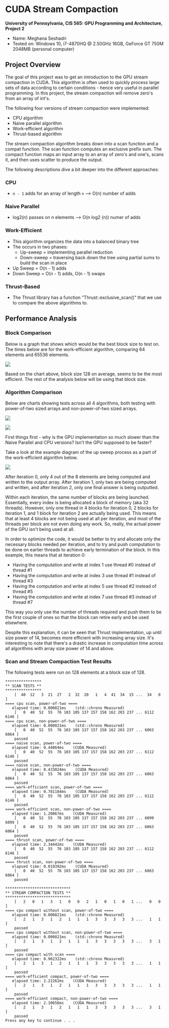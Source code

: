 CUDA Stream Compaction
======================

**University of Pennsylvania, CIS 565: GPU Programming and Architecture, Project 2**

* Name: Meghana Seshadri
* Tested on: Windows 10, i7-4870HQ @ 2.50GHz 16GB, GeForce GT 750M 2048MB (personal computer)


## Project Overview

The goal of this project was to get an introduction to the GPU stream compaction in CUDA. This algorithm is often used to quickly process large sets of data according to certain conditions - hence very useful in parallel programming. In this project, the stream compaction will remove zero's from an array of int's. 


The following four versions of stream compaction were implemented:

* CPU algorithm
* Naive parallel algorithm 
* Work-efficient algorithm 
* Thrust-based algorithm


The stream compaction algorithm breaks down into a scan function and a compat function. The scan function computes an exclusive prefix sum. The compact function maps an input array to an array of zero's and one's, scans it, and then uses scatter to produce the output. 

The following descriptions dive a bit deeper into the different approaches:

### CPU
* `n - 1` adds for an array of length `n` --> O(n) number of adds


### Naive Parallel
* log2(n) passes on n elements --> O(n log2 (n)) numer of adds


### Work-Efficient
* This algorithm organizes the data into a balanced binary tree
* The occurs in two phases: 
	- Up-sweep = implementing parallel reduction 
	- Down-sweep = traversing back down the tree using partial sums to build the scan in place
* Up Sweep = O(n - 1) adds
* Down Sweep = O(n - 1) adds, O(n - 1) swaps


### Thrust-Based
* The Thrust library has a function "Thrust::exclusive_scan()" that we use to compare the above algorithms to.


## Performance Analysis 

### Block Comparison

Below is a graph that shows which would be the best block size to test on. The times below are for the work-efficient algorithm, comparing 64 elements and 65536 elements.

![](images/blockcomparison.PNG)

Based on the chart above, block size 128 on average, seems to be the most efficient. The rest of the analysis below will be using that block size.


### Algorithm Comparison

Below are charts showing tests across all 4 algorithms, both testing with power-of-two sized arrays and non-power-of-two sized arrays.


![](images/algorithmcomparison.PNG)


![](images/algorithmcomparisontable.PNG)


First things first - why is the GPU implementation so much slower than the Naive Parallel and CPU versions? Isn't the GPU supposed to be faster? 

Take a look at the example diagram of the up sweep process as a part of the work-efficient algorithm below. 

![](images/upsweep.PNG)

After iteration 0, only 4 out of the 8 elements are being computed and written to the output array. After iteration 1, only two are being computed and written, and after iteration 2, only one final answer is being outputted. 

Within each iteration, the same number of blocks are being launched. Essentially, every index is being allocated a block of memory (aka 32 threads). However, only one thread in 4 blocks for iteration 0, 2 blocks for iteration 1, and 1 block for iteration 2 are actually being used. This means that at least 4 blocks are not being used at all per iteration, and most of the threads per block are not even doing any work. So, really, the actual power of the GPU isn't being used at all. 

In order to optimize the code, it would be better to try and allocate only the necessary blocks needed per iteration, and to try and push computation to be done on earlier threads to achieve early termination of the block. In this example, this means that at iteration 0: 

* Having the computation and write at index 1 use thread #0 instead of thread #1
* Having the computation and write at index 3 use thread #1 instead of thread #3
* Having the computation and write at index 5 use thread #2 instead of thread #5
* Having the computation and write at index 7 use thread #3 instead of thread #7

This way you only use the number of threads required and push them to be the first couple of ones so that the block can retire early and be used elsewhere. 


Despite this explanation, it can be seen that Thrust implementation, up until size power of 14, becomes more efficient with increasing array size. It's interesting to note that there's a drastic increase in computation time across all algorithms with array size power of 14 and above.


### Scan and Stream Compaction Test Results

The following tests were run on 128 elements at a block size of 128.

```
****************
** SCAN TESTS **
****************
    [  40  12   3  21  27   2  32  20   1   4  41  34  15 ...  34   0 ]
==== cpu scan, power-of-two ====
   elapsed time: 0.000821ms    (std::chrono Measured)
    [   0  40  52  55  76 103 105 137 157 158 162 203 237 ... 6112 6146 ]
==== cpu scan, non-power-of-two ====
   elapsed time: 0.000821ms    (std::chrono Measured)
    [   0  40  52  55  76 103 105 137 157 158 162 203 237 ... 6063 6064 ]
    passed
==== naive scan, power-of-two ====
   elapsed time: 0.44064ms    (CUDA Measured)
    [   0  40  52  55  76 103 105 137 157 158 162 203 237 ... 6112 6146 ]
    passed
==== naive scan, non-power-of-two ====
   elapsed time: 0.433024ms    (CUDA Measured)
    [   0  40  52  55  76 103 105 137 157 158 162 203 237 ... 6063 6064 ]
    passed
==== work-efficient scan, power-of-two ====
   elapsed time: 0.781184ms    (CUDA Measured)
    [   0  40  52  55  76 103 105 137 157 158 162 203 237 ... 6112 6146 ]
    passed
==== work-efficient scan, non-power-of-two ====
   elapsed time: 1.20867ms    (CUDA Measured)
    [   0  40  52  55  76 103 105 137 157 158 162 203 237 ... 6099 6099 ]
    [   0  40  52  55  76 103 105 137 157 158 162 203 237 ... 6063 6064 ]
    passed
==== thrust scan, power-of-two ====
   elapsed time: 2.34442ms    (CUDA Measured)
    [   0  40  52  55  76 103 105 137 157 158 162 203 237 ... 6112 6146 ]
    passed
==== thrust scan, non-power-of-two ====
   elapsed time: 0.019392ms    (CUDA Measured)
    [   0  40  52  55  76 103 105 137 157 158 162 203 237 ... 6063 6064 ]
    passed

*****************************
** STREAM COMPACTION TESTS **
*****************************
    [   2   0   1   3   1   0   0   2   1   0   1   0   1 ...   0   0 ]
==== cpu compact without scan, power-of-two ====
   elapsed time: 0.000821ms    (std::chrono Measured)
    [   2   1   3   1   2   1   1   1   3   3   3   3   3 ...   1   1 ]
    passed
==== cpu compact without scan, non-power-of-two ====
   elapsed time: 0.000821ms    (std::chrono Measured)
    [   2   1   3   1   2   1   1   1   3   3   3   3   3 ...   3   1 ]
    passed
==== cpu compact with scan ====
   elapsed time: 0.962322ms    (std::chrono Measured)
    [   2   1   3   1   2   1   1   1   3   3   3   3   3 ...   1   1 ]
    passed
==== work-efficient compact, power-of-two ====
   elapsed time: 2.22262ms    (CUDA Measured)
    [   2   1   3   1   2   1   1   1   3   3   3   3   3 ...   1   1 ]
    passed
==== work-efficient compact, non-power-of-two ====
   elapsed time: 2.10656ms    (CUDA Measured)
    [   2   1   3   1   2   1   1   1   3   3   3   3   3 ...   3   1 ]
    passed
Press any key to continue . . .
```